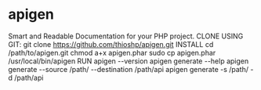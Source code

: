 # apigen
Smart and Readable Documentation for your PHP project.
CLONE USING GIT:
	git clone https://github.com/thioshp/apigen.git
INSTALL
	cd /path/to/apigen.git
	chmod a+x apigen.phar
	sudo cp apigen.phar /usr/local/bin/apigen
RUN
	apigen --version
	apigen generate --help
	apigen generate --source /path/ --destination /path/api
	apigen generate -s /path/ -d /path/api
